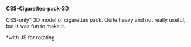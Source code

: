 **CSS-Cigarettes-pack-3D**

CSS-only* 3D model of cigarettes pack. Quite heavy and not really useful, but it was fun to make it.

\*with JS for rotating
